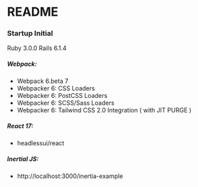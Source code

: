 # README

### Startup Initial 

Ruby 3.0.0
Rails 6.1.4

##### Webpack: 

- Webpack 6.beta 7
- Webpacker 6: CSS Loaders
- Webpacker 6: PostCSS Loaders
- Webpacker 6: SCSS/Sass Loaders
- Webpacker 6: Tailwind CSS 2.0 Integration ( with JIT PURGE )

##### React 17:
- headlessui/react

##### Inertial JS: 
- http://localhost:3000/inertia-example
